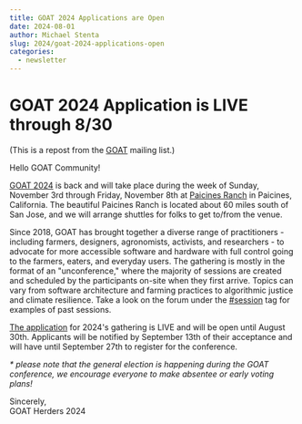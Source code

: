 ```yaml
---
title: GOAT 2024 Applications are Open
date: 2024-08-01
author: Michael Stenta
slug: 2024/goat-2024-applications-open
categories:
  - newsletter
---
```


# GOAT 2024 Application is LIVE through 8/30

(This is a repost from the [GOAT](https://goatech.org/) mailing list.)

Hello GOAT Community!

[GOAT 2024](https://goatech.org/2024/07/08/goat-2024/) is back and will take
place during the week of Sunday, November 3rd through Friday, November 8th at
[Paicines Ranch](https://paicinesranch.com/) in Paicines, California. The
beautiful Paicines Ranch is located about 60 miles south of San Jose, and we
will arrange shuttles for folks to get to/from the venue.

Since 2018, GOAT has brought together a diverse range of practitioners -
including farmers, designers, agronomists, activists, and researchers - to
advocate for more accessible software and hardware with full control going to
the farmers, eaters, and everyday users. The gathering is mostly in the format
of an "unconference," where the majority of sessions are created and scheduled
by the participants on-site when they first arrive. Topics can vary from
software architecture and farming practices to algorithmic justice and climate
resilience. Take a look on the forum under the
[#session](https://forum.goatech.org/tag/session) tag for examples of past
sessions.

[The application](https://docs.google.com/forms/d/e/1FAIpQLScl0-aO2Ip28OIKR5l3g0CyZjgaIgrsaG3IHRsxFk4eR9AfTA/closedform)
for 2024's gathering is LIVE and will be open until August 30th. Applicants
will be notified by September 13th of their acceptance and will have until
September 27th to register for the conference.

*&ast; please note that the general election is happening during the GOAT conference,
we encourage everyone to make absentee or early voting plans!*

Sincerely,
\
GOAT Herders 2024
